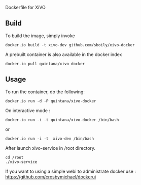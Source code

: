 Dockerfile for XiVO

## Build

To build the image, simply invoke

    docker.io build -t xivo-dev github.com/sboily/xivo-docker

A prebuilt container is also available in the docker index

    docker.io pull quintana/xivo-docker
  
## Usage

To run the container, do the following:

    docker.io run -d -P quintana/xivo-docker

On interactive mode :

    docker.io run -i -t quintana/xivo-docker /bin/bash

or

    docker.io run -i -t  xivo-dev /bin/bash

After launch xivo-service in /root directory.

    cd /root
    ./xivo-service

If you want to using a simple webi to administrate docker use : https://github.com/crosbymichael/dockerui
